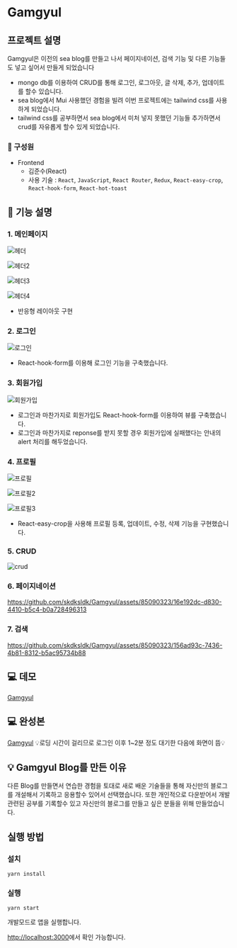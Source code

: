# Gamgyul

## 프로젝트 설명
Gamgyul은 이전의 sea blog를 만들고 나서 페이지네이션, 검색 기능 및 다른 기능들도 넣고 싶어서 만들게 되었습니다
- mongo db를 이용하여 CRUD를 통해 로그인, 로그아웃, 글 삭제, 추가, 업데이트를 할수 있습니다.
- sea blog에서 Mui 사용했던 경험을 빌려 이번 프로젝트에는 tailwind css를 사용하게 되었습니다.
- tailwind css를 공부하면서 sea blog에서 미처 넣지 못했던 기능들 추가하면서 crud를 자유롭게 할수 있게 되었습니다.

### 🏃 구성원
- Frontend<br/>
  - 김준수(React)
  - 사용 기술 : `React`, `JavaScript`, `React Router`, `Redux`, `React-easy-crop`, `React-hook-form`, `React-hot-toast`
 
## 🔎 기능 설명

### 1. 메인페이지

![헤더](https://github.com/skdksldk/Gamgyul/assets/85090323/6543361f-e695-49ef-b106-814ad5b994c7)

![헤더2](https://github.com/skdksldk/Gamgyul/assets/85090323/8e6ecacf-de1d-4c47-b033-b5d0b2499d51)

![헤더3](https://github.com/skdksldk/Gamgyul/assets/85090323/9ba2104b-7216-46a5-9fa0-94609dd02f2a)

![헤더4](https://github.com/skdksldk/Gamgyul/assets/85090323/3795c7f5-362b-4247-9b27-23cffe4ed9f1)

- 반응형 레이아웃 구현

### 2. 로그인

![로그인](https://github.com/skdksldk/Gamgyul/assets/85090323/c5c49d00-77b0-4c0a-b519-a1c4727ebe60)

- React-hook-form를 이용해 로그인 기능을 구축했습니다.


### 3. 회원가입

![회원가입](https://github.com/skdksldk/Gamgyul/assets/85090323/6c76d51d-ae9d-4d79-b12b-116839295982)


- 로그인과 마찬가지로 회원가입도 React-hook-form를 이용하여 뷰를 구축했습니다.
- 로그인과 마찬가지로 reponse를 받지 못할 경우 회원가입에 실패했다는 안내의 alert 처리를 해두었습니다.

### 4. 프로필 

![프로필](https://github.com/skdksldk/Gamgyul/assets/85090323/66e07dbb-213f-4b8a-b874-522f1d5f2879)

![프로필2](https://github.com/skdksldk/Gamgyul/assets/85090323/55d91e1b-607f-490d-951a-f101b6dafbbc)

![프로필3](https://github.com/skdksldk/Gamgyul/assets/85090323/88d675f6-eb96-46ad-b75d-03eab5eb2914)


- React-easy-crop을 사용해 프로필 등록, 업데이트, 수정, 삭제 기능을 구현했습니다.

### 5. CRUD

![crud](https://github.com/skdksldk/Gamgyul/assets/85090323/d3b68798-6023-4454-9e43-e5229b3abf81)


### 6. 페이지네이션


https://github.com/skdksldk/Gamgyul/assets/85090323/16e192dc-d830-4410-b5c4-b0a728496313


### 7. 검색


https://github.com/skdksldk/Gamgyul/assets/85090323/156ad93c-7436-4b81-8312-b5ac95734b88


## 💻 데모

[Gamgyul](https://vermillion-chaja-b8c8df.netlify.app/)

## 💻 완성본
[Gamgyul](https://gamgyul-demo.onrender.com/)
💡로딩 시간이 걸리므로 로그인 이후 1~2분 정도 대기한 다음에 화면이 뜸💡

## 💡 Gamgyul Blog를 만든 이유

다른 Blog를 만들면서 연습한 경험을 토대로 새로 배운 기술들을 통해 자신만의 블로그를 개설해서 기록하고 응용할수 있어서 선택했습니다.
또한 개인적으로 다운받어서 개발 관련된 공부를 기록할수 있고 자신만의 블로그를 만들고 싶은 분들을 위해 만들었습니다. 


## 실행 방법

### 설치
`yarn install`

### 실행
`yarn start`

개발모드로 앱을 실행합니다.

[http://localhost:3000](http://localhost:3000)에서 확인 가능합니다.


